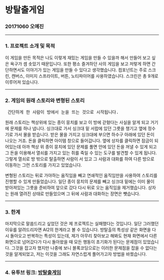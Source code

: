 # 방탈출게임
### 20171060 오예진
* * *
### 1. 프로젝트 소개 및 목적
이 게임을 만든 목적은 나도 이렇게 재밌는 게임을 만들 수 있을까 해서 만들어 보고 싶은 욕구가 셈 솟았기 때문입니다.
또한 평소 즐겨하던 <rusty lake>사의 게임을 보고 저렇게 하면 간단하면서도 이야기가 있는 게임을 만들 수 있다고 생각했습니다.
컴포넌트는 주로 스크린, 캔버스, 이미지 스프라이트, 버튼, 노티파이어를 사용하였습니다.
스크린은 총 9개로 이루어져 있습니다.
* * *

### 2. 게임의 원래 스토리와 변형된 스토리
<pre> 간단하게 한 사람이 방에서 눈을 뜨는 것으로 시작됩니다.  </pre>
원래 스토리는 책상위에 있는 종이 뭉치를 보고 이 방에 갇혔다는 사실을 알게 되고 거기에 문제를 하나 냅니다. 싱크대로 가서 싱크대 밑 서랍에 있던 그릇을 챙기고 옆에 정수기로 가서 물을 받습니다. 받은 물을 가지고 싱크대에 부으면 하수구 아래에 있던 돈이 나오는 거죠. 돈을 클릭하면 아이템 창으로 들어갑니다. 옆에 상자를 클릭하면 잠금이 되어있는데 아까 책상 위 종이 뭉치에 있던 문제를 풀면 안에 있던 돈을 꺼낼 수 있게 되고 그 돈을 이용해서 열쇠를 가지고 있는 쥐를 죽일 수 있는 도구를 발견할 수 있게 됩니다. 그렇게 열쇠로 방 밖으로 탈출하면 사람이 서 있고 그 사람과 대화를 하여 다른 방으로 이동하는 그런 스토리를 가지고 있었습니다.

변형된 스토리는 뒤로 가야하는 움직임을 빼고 연쇄적인 움직임만을 사용하여 스토리를 진행할 수 있게 만들었습니다. 
일단 종이 뭉치의 문제를 빼고 싱크대 밑에는 이미 물이 받아져있는 그릇을 준비하여 앞으로 갔다 다시 뒤로 오는 움직임을 제거했습니다. 
상자는 원래 열려진 상태로 만들었으며 그 뒤에 사람과 대화하는 장면은 뺏습니다.
* * *

### 3. 한계
마지막으로 말씀드리고 싶었던 것은 제 프로젝트는 실패했다는 것입니다.
일단 그러했던 이유를 알려드리자면 AI2의 한계라고 볼 수 있습니다.
방탈출의 특성상 같은 화면을 다시 돌아오고 반복하는 특성이 있는데,
제가 아무리 찾아보고 해봐도 현재 화면에서 다른 화면으로 넘어갔다가 다시 돌아왔을 때 모든 행동이 초기화가 된다는 문제점이 있었습니다.
그것을 잡고자 했지만 나중에 보니 블록코딩으로는 이러한 문제점을 잡을 수 없다는 것을 알게되었고, 
저는 이것을 그래도 자연스럽게 풀어가고자 방법을 바꿨습니다.
* * *

### 4. 유투브 링크: [방탈출게임](https://youtu.be/Xte_pJ34BEI)
